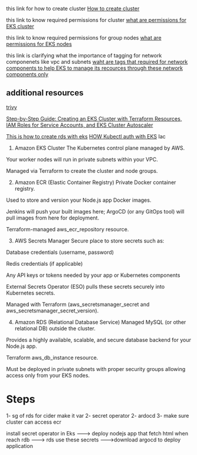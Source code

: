 this link for how to create cluster
[How to create cluster](https://docs.aws.amazon.com/eks/latest/userguide/network-reqs.html)

this link to know required permissions for cluster 
[what are permissions for EKS cluster](https://docs.aws.amazon.com/eks/latest/userguide/cluster-iam-role.html#create-service-role)

this link to know required permissions for group nodes
[what are permissions for EKS nodes](https://docs.aws.amazon.com/eks/latest/userguide/create-node-role.html)

this link is clarifying what the importance of tagging for network componenets like vpc and subnets 
[waht are tags that required for network components to help EKS to manage its recources through these network components only](https://kubernetes-sigs.github.io/aws-load-balancer-controller/v2.6/deploy/subnet_discovery/)



## additional resources
[trivy](https://medium.com/@calvineotieno010/improving-your-ci-cd-pipeline-helm-charts-security-scanning-with-trivy-and-github-actions-acc081df2c2d)

[Step-by-Step Guide: Creating an EKS Cluster with Terraform Resources, IAM Roles for Service Accounts, and EKS Cluster Autoscaler](https://medium.com/@tech_18484/step-by-step-guide-creating-an-eks-cluster-with-terraform-resources-iam-roles-for-service-df1c5e389811)

[This is how to create rds with eks](https://dev.to/bensooraj/accessing-amazon-rds-from-aws-eks-2pc3)
[HOW Kubectl auth with EKS](https://docs.aws.amazon.com/eks/latest/userguide/create-kubeconfig.html)
Iac

1. Amazon EKS Cluster
The Kubernetes control plane managed by AWS.

Your worker nodes will run in private subnets within your VPC.

Managed via Terraform to create the cluster and node groups.

2. Amazon ECR (Elastic Container Registry)
Private Docker container registry.

Used to store and version your Node.js app Docker images.

Jenkins will push your built images here; ArgoCD (or any GitOps tool) will pull images from here for deployment.

Terraform-managed aws_ecr_repository resource.

3. AWS Secrets Manager
Secure place to store secrets such as:

Database credentials (username, password)

Redis credentials (if applicable)

Any API keys or tokens needed by your app or Kubernetes components

External Secrets Operator (ESO) pulls these secrets securely into Kubernetes secrets.

Managed with Terraform (aws_secretsmanager_secret and aws_secretsmanager_secret_version).

4. Amazon RDS (Relational Database Service)
Managed MySQL (or other relational DB) outside the cluster.

Provides a highly available, scalable, and secure database backend for your Node.js app.

Terraform aws_db_instance resource.

Must be deployed in private subnets with proper security groups allowing access only from your EKS nodes.

 

 # Steps 

 1- sg of rds for cider make it var
 2- secret operator
 2- ardocd 
 3- make sure cluster can access ecr



install secret operator in Eks ---> deploy nodejs app that fetch html when reach rdb ---> rds use these secrets --->download argocd to deploy application  